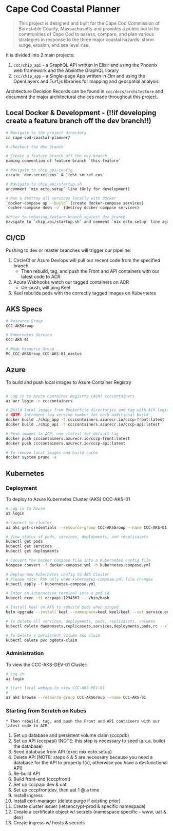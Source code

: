 # Cape Cod Coastal Planner

> This project is designed and built for the Cape Cod Commission of Barnstable County, Massachusetts and provides a public portal for communities of Cape Cod to assess, compare, and plan various strategies in response to the three major coastal hazards: storm surge, erosion, and sea level rise. 

It is divided into 2 main projects:

1. `ccc/chip_api` - a GraphQL API written in Elixir and using the Phoenix web framework and the Absinthe GraphQL library
1. `ccc/chip_app` - a Single-page App written in Elm and using the OpenLayers and Turf.js libraries for mapping and geospatial analysis

Architecture Decision Records can be found in `ccc/docs/architecture` and document the major architectural choices made throughout this project.


## Local Docker & Development - (!!if developing create a feature branch off the dev branch!!)
```bash
# Navigate to the project directory
cd cape-cod-coastal-planner/

# Checkout the dev branch

# Create a feature branch off the dev branch
naming convention of feature branch `this-feature`

# Navigate to chip_api/config
create `dev.secret.exs` & `test.secret.exs`

# Navigate to chip_api/startup.sh
uncomment `mix ecto.setup` line (Only for development)

# Run & destroy all services locally with docker
`docker-compose up --build` (create docker-compose services)
`docker-compose down -v` (destroy docker-compose services)

#Prior to rebasing feature-branch against dev branch
navigate to `chip_api/startup.sh` and comment `mix ecto.setup` line again
```

## CI/CD
Pushing to dev or master branches will trigger our pipeline:
1. CircleCI or Azure Devlops will pull our recent code from the specified branch
    * Then rebuild, tag, and push the Front and API containers with our latest code to ACR
1. Azure Webhooks watch our tagged containers on ACR 
    * On-push, will ping Keel
1. Keel rebuilds pods with the correctly tagged images on Kubernetes

## AKS Specs
```bash
# Resource Group
CCC-AKSGroup

# Kubernetes Service
CCC-AKS-01

# Node Resource Group
MC_CCC-AKSGroup_CCC-AKS-01_eastus
```

## Azure
To build and push local images to Azure Container Registry
```bash

# Log in to Azure Container Registry (ACR) ccccontainers
az acr login -n ccccontainers

# Build local images from Dockerfile directories and tag with ACR login server name
# NOTE: Increment tag version number for each additional build
docker build ./chip_app -t ccccontainers.azurecr.io/cccp-front:latest
docker build ./chip_api -t ccccontainers.azurecr.io/cccp-api:latest

# Push images to ACR, use :latest for default tag
docker push ccccontainers.azurecr.io/cccp-front:latest
docker push ccccontainers.azurecr.io/cccp-api:latest

# To remove local images and build cache
docker system prune -a
```

## Kubernetes
### Deployment
To deploy to Azure Kubernetes Cluster (AKS) CCC-AKS-01
```bash
# Log in to Azure
az login

# Connect to cluster
az aks get-credentials --resource-group CCC-AKSGroup --name CCC-AKS-01

# View status of pods, services, deployments, and recplicasets
kubectl get pods
kubectl get services
kubectl get deployments

# Convert the Docker Compose file into a Kubernetes config file
kompose convert -f docker-compose.yml -o kubernetes-compose.yml

# Deploy new Kubernetes config to AKS Cluster
# Please note: Run only when kubernetes-compose.yml file changes
kubectl apply -f kubernetes-compose.yml

# Enter an interactive terminal into a pod id
kubectl exec -it cccpapi-1234567 -- /bin/bash

# Install Keel on AKS to rebuild pods when pinged
helm upgrade --install keel --namespace=keel keel/keel --set service.enabled="true" 

# To delete all services, deployments, pods, replicasets, volumes
kubectl delete daemonsets,replicasets,services,deployments,pods,rc --all

# To delete a persistent volume and claim
kubectl delete pvc pgdata-claim
```

### Administration
To view the CCC-AKS-DEV-01 Cluster:
```bash
# Log in
az login

# Start local webapp to view CCC-AKS-DEV-01  
#
az aks browse --resource-group CCC-AKSGroup --name CCC-AKS-01
```

### Starting from Scratch on Kubes
    * Then rebuild, tag, and push the Front and API containers with our latest code to ACR
1. Set up database and persistent volume claim (cccpdb)
2. Set up API (cccpapi) (NOTE: this step is necessary to seed (a.k.a. build) the database)
3. Seed database from API (exec mix ecto.setup)
4. Delete API [NOTE: steps 4 & 5 are necessary because you need a database for the API to properly f(x), otherwise you have a dysfunctional API]
5. Re-build API
6. Build front-end (cccpfront)
7. Set up cccpapi dev & uat
8. Set up cccpfrontdev, then uat 1 @ a time
9. Install ingress
10. Install cert-manager (delete purge if existing prior)
11. Create cluster issuer (letsencrypt-prod & specific namespace)
12. Create a certificate object w/ secrets (namespace specific - www, uat & dev)
13. Create ingress w/ hosts & secrets